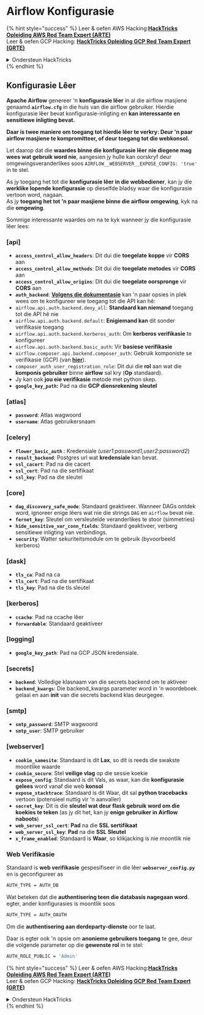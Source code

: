 # Airflow Konfigurasie

{% hint style="success" %}
Leer & oefen AWS Hacking:<img src="../../.gitbook/assets/image (1).png" alt="" data-size="line">[**HackTricks Opleiding AWS Red Team Expert (ARTE)**](https://training.hacktricks.xyz/courses/arte)<img src="../../.gitbook/assets/image (1).png" alt="" data-size="line">\
Leer & oefen GCP Hacking: <img src="../../.gitbook/assets/image (2).png" alt="" data-size="line">[**HackTricks Opleiding GCP Red Team Expert (GRTE)**<img src="../../.gitbook/assets/image (2).png" alt="" data-size="line">](https://training.hacktricks.xyz/courses/grte)

<details>

<summary>Ondersteun HackTricks</summary>

* Kyk na die [**subskripsie planne**](https://github.com/sponsors/carlospolop)!
* **Sluit aan by die** 💬 [**Discord groep**](https://discord.gg/hRep4RUj7f) of die [**telegram groep**](https://t.me/peass) of **volg** ons op **Twitter** 🐦 [**@hacktricks\_live**](https://twitter.com/hacktricks\_live)**.**
* **Deel hacking truuks deur PRs in te dien na die** [**HackTricks**](https://github.com/carlospolop/hacktricks) en [**HackTricks Cloud**](https://github.com/carlospolop/hacktricks-cloud) github repos.

</details>
{% endhint %}

## Konfigurasie Lêer

**Apache Airflow** genereer 'n **konfigurasie lêer** in al die airflow masjiene genaamd **`airflow.cfg`** in die huis van die airflow gebruiker. Hierdie konfigurasie lêer bevat konfigurasie-inligting en **kan interessante en sensitiewe inligting bevat.**

**Daar is twee maniere om toegang tot hierdie lêer te verkry: Deur 'n paar airflow masjiene te kompromitteer, of deur toegang tot die webkonsol.**

Let daarop dat die **waardes binne die konfigurasie lêer** **nie diegene mag wees wat gebruik word nie**, aangesien jy hulle kan oorskryf deur omgewingsveranderlikes soos `AIRFLOW__WEBSERVER__EXPOSE_CONFIG: 'true'` in te stel.

As jy toegang het tot die **konfigurasie lêer in die webbediener**, kan jy die **werklike lopende konfigurasie** op dieselfde bladsy waar die konfigurasie vertoon word, nagaan.\
As jy **toegang het tot 'n paar masjiene binne die airflow omgewing**, kyk na die **omgewing**.

Sommige interessante waardes om na te kyk wanneer jy die konfigurasie lêer lees:

### \[api]

* **`access_control_allow_headers`**: Dit dui die **toegelate** **koppe** vir **CORS** aan
* **`access_control_allow_methods`**: Dit dui die **toegelate metodes** vir **CORS** aan
* **`access_control_allow_origins`**: Dit dui die **toegelate oorspronge** vir **CORS** aan
* **`auth_backend`**: [**Volgens die dokumentasie**](https://airflow.apache.org/docs/apache-airflow/stable/security/api.html) kan 'n paar opsies in plek wees om te konfigureer wie toegang tot die API kan hê:
* `airflow.api.auth.backend.deny_all`: **Standaard kan niemand** toegang tot die API hê nie
* `airflow.api.auth.backend.default`: **Enigiemand kan** dit sonder verifikasie toegang
* `airflow.api.auth.backend.kerberos_auth`: Om **kerberos verifikasie** te konfigureer
* `airflow.api.auth.backend.basic_auth`: Vir **basiese verifikasie**
* `airflow.composer.api.backend.composer_auth`: Gebruik komponiste se verifikasie (GCP) (van [**hier**](https://cloud.google.com/composer/docs/access-airflow-api)).
* `composer_auth_user_registration_role`: Dit dui die **rol** aan wat die **komponis gebruiker** binne **airflow** sal kry (**Op** standaard).
* Jy kan ook **jou eie verifikasie** metode met python skep.
* **`google_key_path`:** Pad na die **GCP diensrekening sleutel**

### **\[atlas]**

* **`password`**: Atlas wagwoord
* **`username`**: Atlas gebruikersnaam

### \[celery]

* **`flower_basic_auth`** : Kredensiale (_user1:password1,user2:password2_)
* **`result_backend`**: Postgres url wat **kredensiale** kan bevat.
* **`ssl_cacert`**: Pad na die cacert
* **`ssl_cert`**: Pad na die sertifikaat
* **`ssl_key`**: Pad na die sleutel

### \[core]

* **`dag_discovery_safe_mode`**: Standaard geaktiveer. Wanneer DAGs ontdek word, ignoreer enige lêers wat nie die strings `DAG` en `airflow` bevat nie.
* **`fernet_key`**: Sleutel om versleutelde veranderlikes te stoor (simmetries)
* **`hide_sensitive_var_conn_fields`**: Standaard geaktiveer, verberg sensitiewe inligting van verbindings.
* **`security`**: Watter sekuriteitsmodule om te gebruik (byvoorbeeld kerberos)

### \[dask]

* **`tls_ca`**: Pad na ca
* **`tls_cert`**: Pad na die sertifikaat
* **`tls_key`**: Pad na die tls sleutel

### \[kerberos]

* **`ccache`**: Pad na ccache lêer
* **`forwardable`**: Standaard geaktiveer

### \[logging]

* **`google_key_path`**: Pad na GCP JSON kredensiale.

### \[secrets]

* **`backend`**: Volledige klasnaam van die secrets backend om te aktiveer
* **`backend_kwargs`**: Die backend\_kwargs parameter word in 'n woordeboek gelaai en aan **init** van die secrets backend klas deurgegee.

### \[smtp]

* **`smtp_password`**: SMTP wagwoord
* **`smtp_user`**: SMTP gebruiker

### \[webserver]

* **`cookie_samesite`**: Standaard is dit **Lax**, so dit is reeds die swakste moontlike waarde
* **`cookie_secure`**: Stel **veilige vlag** op die sessie koekie
* **`expose_config`**: Standaard is dit Vals, as waar, kan die **konfigurasie** **gelees** word vanaf die web **konsol**
* **`expose_stacktrace`**: Standaard is dit Waar, dit sal **python tracebacks** vertoon (potensieel nuttig vir 'n aanvaller)
* **`secret_key`**: Dit is die **sleutel wat deur flask gebruik word om die koekies te teken** (as jy dit het, kan jy **enige gebruiker in Airflow naboots**)
* **`web_server_ssl_cert`**: **Pad** na die **SSL** **sertifikaat**
* **`web_server_ssl_key`**: **Pad** na die **SSL** **Sleutel**
* **`x_frame_enabled`**: Standaard is **Waar**, so klikjacking is nie moontlik nie

### Web Verifikasie

Standaard is **web verifikasie** gespesifiseer in die lêer **`webserver_config.py`** en is geconfigureer as
```bash
AUTH_TYPE = AUTH_DB
```
Wat beteken dat die **authentisering teen die databasis nagegaan word**. egter, ander konfigurasies is moontlik soos
```bash
AUTH_TYPE = AUTH_OAUTH
```
Om die **authentisering aan derdeparty-dienste** oor te laat.

Daar is egter ook 'n opsie om **anonieme gebruikers toegang** te gee, deur die volgende parameter op die **gewenste rol** in te stel:
```bash
AUTH_ROLE_PUBLIC = 'Admin'
```
{% hint style="success" %}
Leer & oefen AWS Hacking:<img src="../../.gitbook/assets/image (1).png" alt="" data-size="line">[**HackTricks Opleiding AWS Red Team Expert (ARTE)**](https://training.hacktricks.xyz/courses/arte)<img src="../../.gitbook/assets/image (1).png" alt="" data-size="line">\
Leer & oefen GCP Hacking: <img src="../../.gitbook/assets/image (2).png" alt="" data-size="line">[**HackTricks Opleiding GCP Red Team Expert (GRTE)**<img src="../../.gitbook/assets/image (2).png" alt="" data-size="line">](https://training.hacktricks.xyz/courses/grte)

<details>

<summary>Ondersteun HackTricks</summary>

* Kyk na die [**subskripsie planne**](https://github.com/sponsors/carlospolop)!
* **Sluit aan by die** 💬 [**Discord groep**](https://discord.gg/hRep4RUj7f) of die [**telegram groep**](https://t.me/peass) of **volg** ons op **Twitter** 🐦 [**@hacktricks\_live**](https://twitter.com/hacktricks\_live)**.**
* **Deel hacking truuks deur PRs in te dien na die** [**HackTricks**](https://github.com/carlospolop/hacktricks) en [**HackTricks Cloud**](https://github.com/carlospolop/hacktricks-cloud) github repos.

</details>
{% endhint %}
